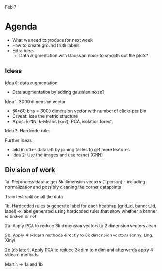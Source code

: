 Feb 7
# Agenda
- What we need to produce for next week
- How to create ground truth labels
- Extra ideas
  - Data augmentation with Gaussian noise to smooth out the plots?



## Ideas

Idea 0: data augmentation
- Data augmentation by adding gaussian noise?

Idea 1: 3000 dimension vector
- 50*60 bins = 3000 dimension vector with number of clicks per bin 
- Caveat: lose the metric structure
- Algos: k-NN, k-Means (k=2), PCA, isolation forest


Idea 2: Hardcode rules


Further ideas:
- add in other datasett by joining tables to get more features.
- Idea 2: Use the images and use resnet (CNN)

## Division of work
1a. Preprocess data to get 3k dimension vectors (1 person) - including normalization and possibly cleaning the corner datapoints

Train test split on all the data

1b. Hardcoded rules to generate label for each heatmap
(grid_id, banner_id, label) -> label generated using hardcoded rules that show whether a banner is broken or not

2a. Apply PCA to reduce 3k dimension vectors to 2 dimension vectors
Jean

2b. Apply 4 sklearn methods directly to 3k dimension vectors
Jenny, Ling, Xinyi

2c (do later). Apply PCA to reduce 3k dim to n dim and afterwards apply 4 sklearn methods

Martin -> 1a and 1b
